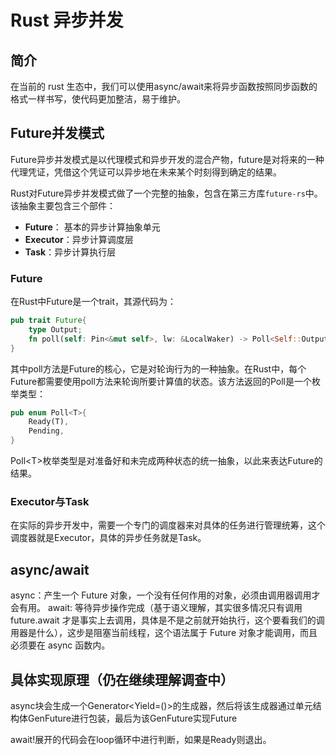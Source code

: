 # Rust 异步并发

## 简介

在当前的 rust 生态中，我们可以使用async/await来将异步函数按照同步函数的格式一样书写，使代码更加整洁，易于维护。

## Future并发模式

Future异步并发模式是以代理模式和异步开发的混合产物，future是对将来的一种代理凭证，凭借这个凭证可以异步地在未来某个时刻得到确定的结果。

Rust对Future异步并发模式做了一个完整的抽象，包含在第三方库`future-rs`中。该抽象主要包含三个部件：

- **Future**： 基本的异步计算抽象单元
- **Executor**：异步计算调度层
- **Task**：异步计算执行层

### Future

在Rust中Future是一个trait，其源代码为：

```rust
pub trait Future{
    type Output;
    fn poll(self: Pin<&mut self>, lw: &LocalWaker) -> Poll<Self::Output>;
}
```

其中poll方法是Future的核心，它是对轮询行为的一种抽象。在Rust中，每个Future都需要使用poll方法来轮询所要计算值的状态。该方法返回的Poll是一个枚举类型：

```rust
pub enum Poll<T>{
    Ready(T),
    Pending,
}
```

Poll\<T>枚举类型是对准备好和未完成两种状态的统一抽象，以此来表达Future的结果。

### Executor与Task

在实际的异步开发中，需要一个专门的调度器来对具体的任务进行管理统筹，这个调度器就是Executor，具体的异步任务就是Task。

## async/await

async：产生一个 Future 对象，一个没有任何作用的对象，必须由调用器调用才会有用。
await: 等待异步操作完成（基于语义理解，其实很多情况只有调用 future.await 才是事实上去调用，具体是不是之前就开始执行，这个要看我们的调用器是什么），这步是阻塞当前线程，这个语法属于 Future 对象才能调用，而且必须要在 async 函数内。

## 具体实现原理（仍在继续理解调查中）

async块会生成一个Generator\<Yield=()>的生成器，然后将该生成器通过单元结构体GenFuture进行包装，最后为该GenFuture实现Future

await!展开的代码会在loop循环中进行判断，如果是Ready则退出。